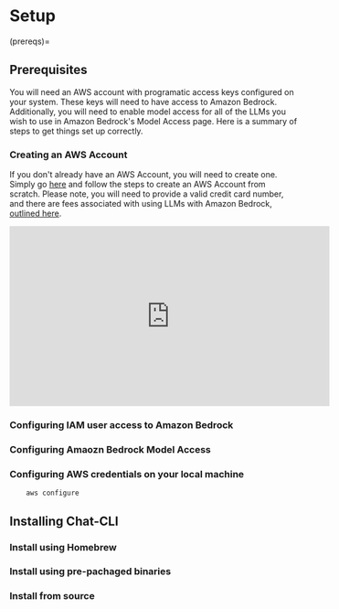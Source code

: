 # Setup

(prereqs)=
## Prerequisites

You will need an AWS account with programatic access keys configured on your system. These keys will need to have access to Amazon Bedrock. Additionally, you will need to enable model access for all of the LLMs you wish to use in Amazon Bedrock's Model Access page. Here is a summary of steps to get things set up correctly.

### Creating an AWS Account

If you don't already have an AWS Account, you will need to create one. Simply go [here](https://portal.aws.amazon.com/billing/signup) and follow the steps to create an AWS Account from scratch. Please note, you will need to provide a valid credit card number, and there are fees associated with using LLMs with Amazon Bedrock, [outlined here](https://aws.amazon.com/bedrock/pricing/).

<iframe width="560" height="315" src="https://www.youtube.com/embed/lIdh92JmWtg?si=lUM0TEY4ck6WZuAK" title="YouTube video player" frameborder="0" allow="accelerometer; autoplay; clipboard-write; encrypted-media; gyroscope; picture-in-picture; web-share" referrerpolicy="strict-origin-when-cross-origin" allowfullscreen></iframe>

### Configuring IAM user access to Amazon Bedrock

### Configuring Amaozn Bedrock Model Access

### Configuring AWS credentials on your local machine

```shell
    aws configure
```

## Installing Chat-CLI

### Install using Homebrew

### Install using pre-pachaged binaries

### Install from source